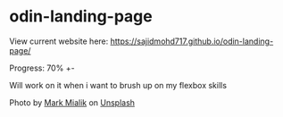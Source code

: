# odin-landing-page

View current website here: https://sajidmohd717.github.io/odin-landing-page/

Progress: 70% +-

Will work on it when i want to brush up on my flexbox skills

Photo by <a href="https://unsplash.com/@markmialik?utm_content=creditCopyText&utm_medium=referral&utm_source=unsplash">Mark Mialik</a> on <a href="https://unsplash.com/photos/a-lighthouse-on-a-beach-with-houses-in-the-background-vSysRo5l5Tw?utm_content=creditCopyText&utm_medium=referral&utm_source=unsplash">Unsplash</a>
  
  